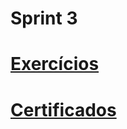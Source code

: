 # Sprint 3

# [Exercícios](https://github.com/EA-Igor/Programa-de-Bolsas-Compass-Data-Analytics---AWS/tree/main/Sprint%203/Exercicio%20Etl)

# [Certificados](https://github.com/EA-Igor/Programa-de-Bolsas-Compass-Data-Analytics---AWS/tree/main/Sprint%203/Certificado)

